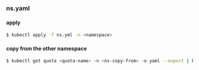### ns.yaml
#### apply
```bash
$ kubectl apply -f ns.yml -n <namespace>
```

#### copy from the other namespace
```bash
$ kubectl get quota <quota-name> -n <ns-copy-from> -o yaml --export | kubectl -n <ns-paste-to> -f -
```

